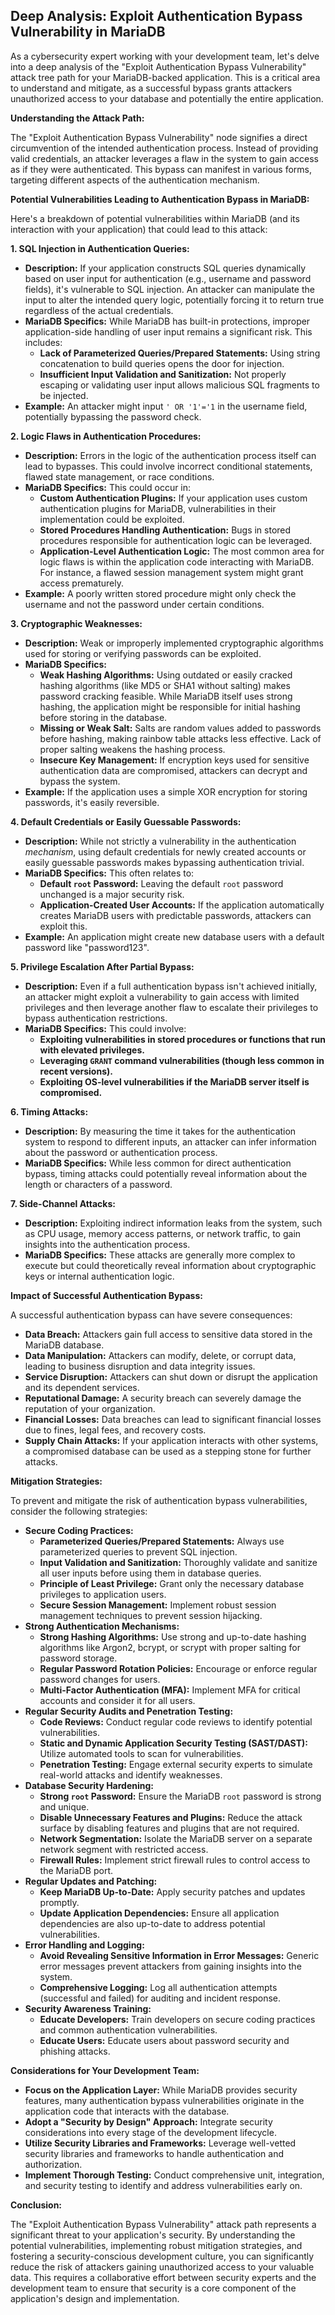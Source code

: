 ## Deep Analysis: Exploit Authentication Bypass Vulnerability in MariaDB

As a cybersecurity expert working with your development team, let's delve into a deep analysis of the "Exploit Authentication Bypass Vulnerability" attack tree path for your MariaDB-backed application. This is a critical area to understand and mitigate, as a successful bypass grants attackers unauthorized access to your database and potentially the entire application.

**Understanding the Attack Path:**

The "Exploit Authentication Bypass Vulnerability" node signifies a direct circumvention of the intended authentication process. Instead of providing valid credentials, an attacker leverages a flaw in the system to gain access as if they were authenticated. This bypass can manifest in various forms, targeting different aspects of the authentication mechanism.

**Potential Vulnerabilities Leading to Authentication Bypass in MariaDB:**

Here's a breakdown of potential vulnerabilities within MariaDB (and its interaction with your application) that could lead to this attack:

**1. SQL Injection in Authentication Queries:**

* **Description:** If your application constructs SQL queries dynamically based on user input for authentication (e.g., username and password fields), it's vulnerable to SQL injection. An attacker can manipulate the input to alter the intended query logic, potentially forcing it to return true regardless of the actual credentials.
* **MariaDB Specifics:**  While MariaDB has built-in protections, improper application-side handling of user input remains a significant risk. This includes:
    * **Lack of Parameterized Queries/Prepared Statements:** Using string concatenation to build queries opens the door for injection.
    * **Insufficient Input Validation and Sanitization:** Not properly escaping or validating user input allows malicious SQL fragments to be injected.
* **Example:** An attacker might input `' OR '1'='1` in the username field, potentially bypassing the password check.

**2. Logic Flaws in Authentication Procedures:**

* **Description:**  Errors in the logic of the authentication process itself can lead to bypasses. This could involve incorrect conditional statements, flawed state management, or race conditions.
* **MariaDB Specifics:** This could occur in:
    * **Custom Authentication Plugins:** If your application uses custom authentication plugins for MariaDB, vulnerabilities in their implementation could be exploited.
    * **Stored Procedures Handling Authentication:**  Bugs in stored procedures responsible for authentication logic can be leveraged.
    * **Application-Level Authentication Logic:**  The most common area for logic flaws is within the application code interacting with MariaDB. For instance, a flawed session management system might grant access prematurely.
* **Example:** A poorly written stored procedure might only check the username and not the password under certain conditions.

**3. Cryptographic Weaknesses:**

* **Description:**  Weak or improperly implemented cryptographic algorithms used for storing or verifying passwords can be exploited.
* **MariaDB Specifics:**
    * **Weak Hashing Algorithms:** Using outdated or easily cracked hashing algorithms (like MD5 or SHA1 without salting) makes password cracking feasible. While MariaDB itself uses strong hashing, the application might be responsible for initial hashing before storing in the database.
    * **Missing or Weak Salt:** Salts are random values added to passwords before hashing, making rainbow table attacks less effective. Lack of proper salting weakens the hashing process.
    * **Insecure Key Management:** If encryption keys used for sensitive authentication data are compromised, attackers can decrypt and bypass the system.
* **Example:** If the application uses a simple XOR encryption for storing passwords, it's easily reversible.

**4. Default Credentials or Easily Guessable Passwords:**

* **Description:**  While not strictly a vulnerability in the authentication *mechanism*, using default credentials for newly created accounts or easily guessable passwords makes bypassing authentication trivial.
* **MariaDB Specifics:** This often relates to:
    * **Default `root` Password:**  Leaving the default `root` password unchanged is a major security risk.
    * **Application-Created User Accounts:** If the application automatically creates MariaDB users with predictable passwords, attackers can exploit this.
* **Example:**  An application might create new database users with a default password like "password123".

**5. Privilege Escalation After Partial Bypass:**

* **Description:**  Even if a full authentication bypass isn't achieved initially, an attacker might exploit a vulnerability to gain access with limited privileges and then leverage another flaw to escalate their privileges to bypass authentication restrictions.
* **MariaDB Specifics:** This could involve:
    * **Exploiting vulnerabilities in stored procedures or functions that run with elevated privileges.**
    * **Leveraging `GRANT` command vulnerabilities (though less common in recent versions).**
    * **Exploiting OS-level vulnerabilities if the MariaDB server itself is compromised.**

**6. Timing Attacks:**

* **Description:** By measuring the time it takes for the authentication system to respond to different inputs, an attacker can infer information about the password or authentication process.
* **MariaDB Specifics:**  While less common for direct authentication bypass, timing attacks could potentially reveal information about the length or characters of a password.

**7. Side-Channel Attacks:**

* **Description:**  Exploiting indirect information leaks from the system, such as CPU usage, memory access patterns, or network traffic, to gain insights into the authentication process.
* **MariaDB Specifics:**  These attacks are generally more complex to execute but could theoretically reveal information about cryptographic keys or internal authentication logic.

**Impact of Successful Authentication Bypass:**

A successful authentication bypass can have severe consequences:

* **Data Breach:** Attackers gain full access to sensitive data stored in the MariaDB database.
* **Data Manipulation:**  Attackers can modify, delete, or corrupt data, leading to business disruption and data integrity issues.
* **Service Disruption:** Attackers can shut down or disrupt the application and its dependent services.
* **Reputational Damage:**  A security breach can severely damage the reputation of your organization.
* **Financial Losses:**  Data breaches can lead to significant financial losses due to fines, legal fees, and recovery costs.
* **Supply Chain Attacks:** If your application interacts with other systems, a compromised database can be used as a stepping stone for further attacks.

**Mitigation Strategies:**

To prevent and mitigate the risk of authentication bypass vulnerabilities, consider the following strategies:

* **Secure Coding Practices:**
    * **Parameterized Queries/Prepared Statements:**  Always use parameterized queries to prevent SQL injection.
    * **Input Validation and Sanitization:**  Thoroughly validate and sanitize all user inputs before using them in database queries.
    * **Principle of Least Privilege:** Grant only the necessary database privileges to application users.
    * **Secure Session Management:** Implement robust session management techniques to prevent session hijacking.
* **Strong Authentication Mechanisms:**
    * **Strong Hashing Algorithms:** Use strong and up-to-date hashing algorithms like Argon2, bcrypt, or scrypt with proper salting for password storage.
    * **Regular Password Rotation Policies:** Encourage or enforce regular password changes for users.
    * **Multi-Factor Authentication (MFA):** Implement MFA for critical accounts and consider it for all users.
* **Regular Security Audits and Penetration Testing:**
    * **Code Reviews:** Conduct regular code reviews to identify potential vulnerabilities.
    * **Static and Dynamic Application Security Testing (SAST/DAST):** Utilize automated tools to scan for vulnerabilities.
    * **Penetration Testing:** Engage external security experts to simulate real-world attacks and identify weaknesses.
* **Database Security Hardening:**
    * **Strong `root` Password:** Ensure the MariaDB `root` password is strong and unique.
    * **Disable Unnecessary Features and Plugins:** Reduce the attack surface by disabling features and plugins that are not required.
    * **Network Segmentation:** Isolate the MariaDB server on a separate network segment with restricted access.
    * **Firewall Rules:** Implement strict firewall rules to control access to the MariaDB port.
* **Regular Updates and Patching:**
    * **Keep MariaDB Up-to-Date:**  Apply security patches and updates promptly.
    * **Update Application Dependencies:** Ensure all application dependencies are also up-to-date to address potential vulnerabilities.
* **Error Handling and Logging:**
    * **Avoid Revealing Sensitive Information in Error Messages:**  Generic error messages prevent attackers from gaining insights into the system.
    * **Comprehensive Logging:**  Log all authentication attempts (successful and failed) for auditing and incident response.
* **Security Awareness Training:**
    * **Educate Developers:**  Train developers on secure coding practices and common authentication vulnerabilities.
    * **Educate Users:**  Educate users about password security and phishing attacks.

**Considerations for Your Development Team:**

* **Focus on the Application Layer:**  While MariaDB provides security features, many authentication bypass vulnerabilities originate in the application code that interacts with the database.
* **Adopt a "Security by Design" Approach:** Integrate security considerations into every stage of the development lifecycle.
* **Utilize Security Libraries and Frameworks:** Leverage well-vetted security libraries and frameworks to handle authentication and authorization.
* **Implement Thorough Testing:**  Conduct comprehensive unit, integration, and security testing to identify and address vulnerabilities early on.

**Conclusion:**

The "Exploit Authentication Bypass Vulnerability" attack path represents a significant threat to your application's security. By understanding the potential vulnerabilities, implementing robust mitigation strategies, and fostering a security-conscious development culture, you can significantly reduce the risk of attackers gaining unauthorized access to your valuable data. This requires a collaborative effort between security experts and the development team to ensure that security is a core component of the application's design and implementation.
